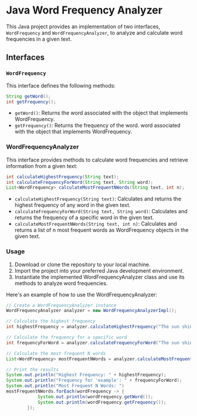 # Java Word Frequency Analyzer

This Java project provides an implementation of two interfaces, `WordFrequency` and `WordFrequencyAnalyzer`, to analyze and calculate word frequencies in a given text.

## Interfaces

### `WordFrequency`

This interface defines the following methods:

```java
String getWord();
int getFrequency();
```
- `getWord()`: Returns the word associated with the object that implements WordFrequency.
- `getFrequency()`: Returns the frequency of the word. word associated with the object that implements WordFrequency.

### WordFrequencyAnalyzer

This interface provides methods to calculate word frequencies and retrieve information from a given text:

```java
int calculateHighestFrequency(String text);
int calculateFrequencyForWord(String text, String word);
List<WordFrequency> calculateMostFrequentNWords(String text, int n);
```

- `calculateHighestFrequency(String text)`: Calculates and returns the highest frequency of any word in the given text.
- `calculateFrequencyForWord(String text, String word)`: Calculates and returns the frequency of a specific word in the given text.
- `calculateMostFrequentNWords(String text, int n)`: Calculates and returns a list of n most frequent words as WordFrequency objects in the given text.

### Usage
1. Download or clone the repository to your local machine.
2. Import the project into your preferred Java development environment.
3. Instantiate the implemented WordFrequencyAnalyzer class and use its methods to analyze word frequencies.

Here's an example of how to use the WordFrequencyAnalyzer:
```java
// Create a WordFrequencyAnalyzer instance
WordFrequencyAnalyzer analyzer = new WordFrequencyAnalyzerImpl();

// Calculate the highest frequency
int highestFrequency = analyzer.calculateHighestFrequency("The sun shines over over OveR a man the lake");

// Calculate the frequency for a specific word
int frequencyForWord = analyzer.calculateFrequencyForWord("The sun shines over over OveR a man the lake", "over");

// Calculate the most frequent N words
List<WordFrequency> mostFrequentNWords = analyzer.calculateMostFrequentNWords("The sun shines over over OveR a man the lake", 5);

// Print the results
System.out.println("Highest Frequency: " + highestFrequency);
System.out.println("Frequency for 'example': " + frequencyForWord);
System.out.println("Most Frequent N Words: ")
mostFrequentNWords.forEach(wordFrequency -> {
            System.out.println(wordFrequency.getWord());
            System.out.println(wordFrequency.getFrequency());
        });
```




